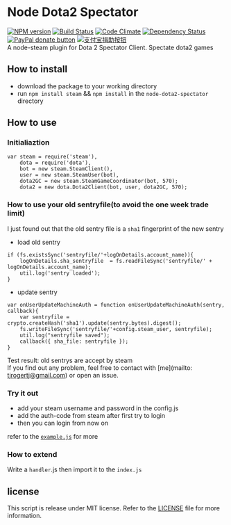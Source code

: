 # Node Dota2 Spectator  
[![NPM version](https://img.shields.io/npm/v/node-dota2-spectator.svg)](https://www.npmjs.com/package/node-dota2-spectator "View this project on NPM")
[![Build Status](https://img.shields.io/travis/tjroger/node-dota2-spectator/master.svg)](https://travis-ci.org/tjroger/node-dota2-spectator)
[![Code Climate](https://codeclimate.com/github/TJRoger/node-dota2-spectator/badges/gpa.svg)](https://codeclimate.com/github/TJRoger/node-dota2-spectator)
[![Dependency Status](https://img.shields.io/david/tjroger/node-dota2-spectator.svg)](https://david-dm.org/tjroger/node-dota2-spectator)
[![PayPal donate button](https://img.shields.io/badge/paypal-donate-yellow.svg)](https://www.paypal.com/cgi-bin/webscr?cmd=_donations&business=224D8E2ZAKV2A&item_name=node%2ddota2%2dspectator&currency_code=USD)
[![支付宝捐助按钮](https://img.shields.io/badge/%E6%94%AF%E4%BB%98%E5%AE%9D-%E5%90%91TA%E6%8D%90%E5%8A%A9-yellow.svg)](https://shenghuo.alipay.com/send/payment/fill.htm?optEmail=abig_apple@163.com&payAmount=1&title=node-dota2-spectator)  
A node-steam plugin for Dota 2 Spectator Client. Spectate dota2 games  
## How to install
- download the package to your working directory
- run `npm install steam` && `npm install` in the `node-dota2-spectator` directory
 
## How to use
### Initialiaztion
```
var steam = require('steam'),
    dota = require('dota'),
    bot = new steam.SteamClient(),
    user = new steam.SteamUser(bot),
    dota2GC = new steam.SteamGameCoordinator(bot, 570);
    dota2 = new dota.Dota2Client(bot, user, dota2GC, 570);
```
### How to use your old sentryfile(to avoid the one week trade limit)
I just found out that the old sentry file is a `sha1` fingerprint of the new sentry
- load old sentry
```
if (fs.existsSync('sentryfile/'+logOnDetails.account_name)){
    logOnDetails.sha_sentryfile  = fs.readFileSync('sentryfile/' + logOnDetails.account_name);
    util.log('sentry loaded');
}
```
- update sentry
```
var onUserUpdateMachineAuth = function onUserUpdateMachineAuth(sentry, callback){
    var sentryfile = crypto.createHash('sha1').update(sentry.bytes).digest();
    fs.writeFileSync('sentryfile/'+config.steam_user, sentryfile);
    util.log("sentryfile saved");
    callback({ sha_file: sentryfile });
}
```
Test result: old sentrys are accept by steam  
If you find out any problem, feel free to contact with [me](mailto: tjrogertj@gmail.com) or open an issue.

### Try it out
- add your steam username and password in the config.js  
- add the auth-code from steam after first try to login
- then you can login from now on

refer to the [`example.js`](example.js) for more
### How to extend
Write a `handler`.js then import it to the `index.js` 
## license
This script is release under MIT license. Refer to the [LICENSE](LICENSE) file for more information.
